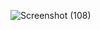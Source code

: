 ![Screenshot (108)](https://github.com/user-attachments/assets/4893ecd2-45f9-4ba9-ae5f-8be1c2ac208f)
